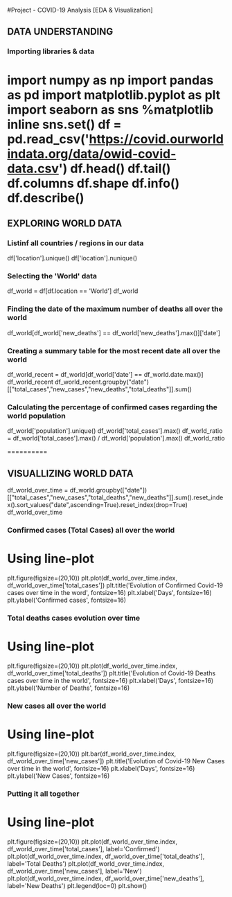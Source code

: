 #Project - COVID-19 Analysis [EDA &amp; Visualization]

## DATA UNDERSTANDING

### Importing libraries & data
import numpy as np
import pandas as pd
import matplotlib.pyplot as plt
import seaborn as sns
%matplotlib inline 
sns.set()
df = pd.read_csv('https://covid.ourworldindata.org/data/owid-covid-data.csv')
df.head()
df.tail()
df.columns
df.shape
df.info()
df.describe()
==========
## EXPLORING WORLD DATA

### Listinf all countries / regions in our data
df['location'].unique()
df['location'].nunique()

### Selecting the 'World' data
df_world = df[df.location == 'World']
df_world

### Finding the date of the maximum number of deaths all over the world
df_world[df_world['new_deaths'] == df_world['new_deaths'].max()]['date']

### Creating a summary table for the most recent date all over the world
df_world_recent = df_world[df_world['date'] == df_world.date.max()]
df_world_recent
df_world_recent.groupby("date")[["total_cases","new_cases","new_deaths","total_deaths"]].sum()

### Calculating the percentage of confirmed cases regarding the world population
df_world['population'].unique()
df_world['total_cases'].max()
df_world_ratio = df_world['total_cases'].max() / df_world['population'].max()
df_world_ratio

==========

## VISUALLIZING WORLD DATA

df_world_over_time = df_world.groupby(["date"])[["total_cases","new_cases","total_deaths","new_deaths"]].sum().reset_index().sort_values("date",ascending=True).reset_index(drop=True)
df_world_over_time

### Confirmed cases (Total Cases) all over the world
# Using line-plot
plt.figure(figsize=(20,10))
plt.plot(df_world_over_time.index, df_world_over_time['total_cases'])
plt.title('Evolution of Confirmed Covid-19 cases over time in the word', fontsize=16)
plt.xlabel('Days', fontsize=16)
plt.ylabel('Confirmed cases', fontsize=16)

### Total deaths cases evolution over time
# Using line-plot
plt.figure(figsize=(20,10))
plt.plot(df_world_over_time.index, df_world_over_time['total_deaths'])
plt.title('Evolution of Covid-19 Deaths cases over time in the world', fontsize=16)
plt.xlabel('Days', fontsize=16)
plt.ylabel('Number of Deaths', fontsize=16)

### New cases all over the world
# Using line-plot
plt.figure(figsize=(20,10))
plt.bar(df_world_over_time.index, df_world_over_time['new_cases'])
plt.title('Evolution of Covid-19 New Cases over time in the world', fontsize=16)
plt.xlabel('Days', fontsize=16)
plt.ylabel('New Cases', fontsize=16)

### Putting it all together
# Using line-plot
plt.figure(figsize=(20,10))
plt.plot(df_world_over_time.index, df_world_over_time['total_cases'], label='Confirmed')
plt.plot(df_world_over_time.index, df_world_over_time['total_deaths'], label='Total Deaths')
plt.plot(df_world_over_time.index, df_world_over_time['new_cases'], label='New')
plt.plot(df_world_over_time.index, df_world_over_time['new_deaths'], label='New Deaths')
plt.legend(loc=0)
plt.show()







